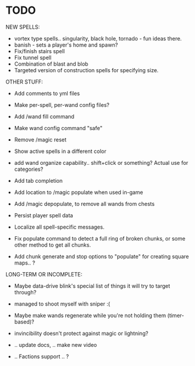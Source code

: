 # TODO

NEW SPELLS:

 - vortex type spells.. singularity, black hole, tornado - fun ideas there.
 - banish - sets a player's home and spawn?
 - Fix/finish stairs spell
 - Fix tunnel spell
 - Combination of blast and blob
 - Targeted version of construction spells for specifying size.
 
OTHER STUFF:
 - Add comments to yml files
 - Make per-spell, per-wand config files?
 - Add /wand fill command
 - Make wand config command "safe"
 
 - Remove /magic reset
 - Show active spells in a different color
 
 - add wand organize capability.. shift+click or something? Actual use for categories?
 - Add tab completion
 - Add location to /magic populate when used in-game
 - Add /magic depopulate, to remove all wands from chests
 - Persist player spell data
 - Localize all spell-specific messages.
 - Fix populate command to detect a full ring of broken chunks, or some other method to get all chunks.
 - Add chunk generate and stop options to "populate" for creating square maps.. ?

LONG-TERM OR INCOMPLETE:
 
 - Maybe data-drive blink's special list of things it will try to target through?
 - managed to shoot myself with sniper :(
 - Maybe make wands regenerate while you're not holding them (timer-based)?

 - invincibility doesn't protect against magic or lightning?
 - .. update docs, .. make new video
 - .. Factions support .. ?

